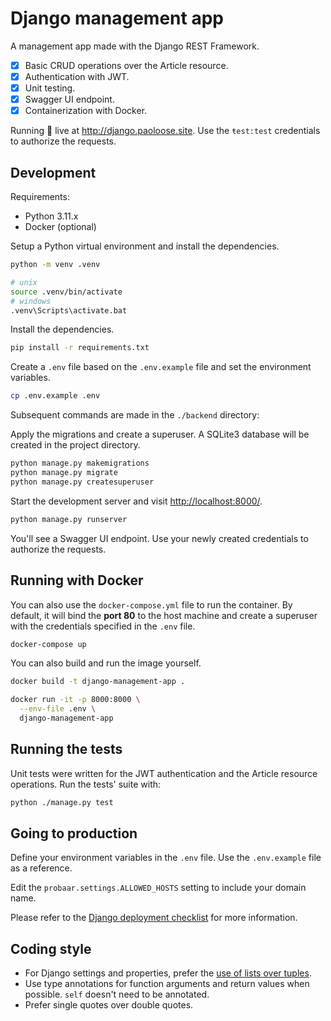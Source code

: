 # Django management app

A management app made with the Django REST Framework.

- [X] Basic CRUD operations over the Article resource.
- [X] Authentication with JWT.
- [X] Unit testing.
- [X] Swagger UI endpoint.
- [X] Containerization with Docker.

Running 🔴 live at <http://django.paoloose.site>. Use the `ŧest:test` credentials to authorize the
requests.

## Development

Requirements:

- Python 3.11.x
- Docker (optional)

Setup a Python virtual environment and install the dependencies.

```bash
python -m venv .venv

# unix
source .venv/bin/activate
# windows
.venv\Scripts\activate.bat
```

Install the dependencies.

```bash
pip install -r requirements.txt
```

Create a `.env` file based on the `.env.example` file and set the environment variables.

```bash
cp .env.example .env
```

Subsequent commands are made in the `./backend` directory:

Apply the migrations and create a superuser. A SQLite3 database will be created in the project
directory.

```bash
python manage.py makemigrations
python manage.py migrate
python manage.py createsuperuser
```

Start the development server and visit <http://localhost:8000/>.

```bash
python manage.py runserver
```

You'll see a Swagger UI endpoint. Use your newly created credentials to authorize the requests.

## Running with Docker

You can also use the `docker-compose.yml` file to run the container. By default, it will bind
the **port 80** to the host machine and create a superuser with the credentials specified in the
`.env` file.

```bash
docker-compose up
```

You can also build and run the image yourself.

```bash
docker build -t django-management-app .

docker run -it -p 8000:8000 \
  --env-file .env \
  django-management-app
```

## Running the tests

Unit tests were written for the JWT authentication and the Article resource operations. Run the
tests' suite with:

```bash
python ./manage.py test
```

## Going to production

Define your environment variables in the `.env` file. Use the `.env.example` file as a reference.

Edit the `probaar.settings.ALLOWED_HOSTS` setting to include your domain name.

Please refer to the
[Django deployment checklist](https://docs.djangoproject.com/en/3.2/howto/deployment/checklist/)
for more information.

## Coding style

- For Django settings and properties, prefer the [use of lists over tuples](https://docs.djangoproject.com/en/dev/releases/1.9/#default-settings-that-were-tuples-are-now-lists).
- Use type annotations for function arguments and return values when possible. `self` doesn't need
  to be annotated.
- Prefer single quotes over double quotes.
